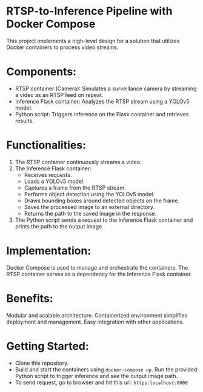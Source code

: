 # RTSP-to-Inference Pipeline with Docker Compose
This project implements a high-level design for a solution that utilizes Docker containers to process video streams.

# Components:

- RTSP container (Camera): Simulates a surveillance camera by streaming a video as an RTSP feed on repeat.
- Inference Flask container: Analyzes the RTSP stream using a YOLOv5 model.
- Python script: Triggers inference on the Flask container and retrieves results.
# Functionalities:

1. The RTSP container continuously streams a video.
2. The Inference Flask container:
    - Receives requests.
    - Loads a YOLOv5 model.
    - Captures a frame from the RTSP stream.
    - Performs object detection using the YOLOv5 model.
    - Draws bounding boxes around detected objects on the frame.
    - Saves the processed image to an external directory.
    - Returns the path to the saved image in the response.
3. The Python script sends a request to the Inference Flask container and prints the path to the output image.
# Implementation:

Docker Compose is used to manage and orchestrate the containers.
The RTSP container serves as a dependency for the Inference Flask container.
# Benefits:

Modular and scalable architecture.
Containerized environment simplifies deployment and management.
Easy integration with other applications.
# Getting Started:

- Clone this repository.
- Build and start the containers using `docker-compose up`.
Run the provided Python script to trigger inference and see the output image path.
- To send request, go to browser and hit this url: `https:localhost:8000`


